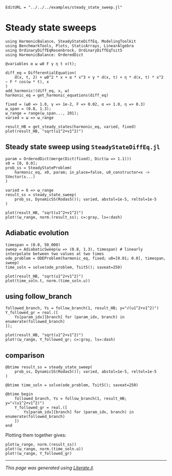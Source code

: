 ```@meta
EditURL = "../../../examples/steady_state_sweep.jl"
```

# Steady state sweeps

````@example steady_state_sweep
using HarmonicBalance, SteadyStateDiffEq, ModelingToolkit
using BenchmarkTools, Plots, StaticArrays, LinearAlgebra
using OrdinaryDiffEqRosenbrock, OrdinaryDiffEqTsit5
using HarmonicBalance: OrderedDict

@variables α ω ω0 F γ η t x(t);

diff_eq = DifferentialEquation(
    d(x, t, 2) + ω0^2 * x + α * x^3 + γ * d(x, t) + η * d(x, t) * x^2 ~ F * cos(ω * t), x
)
add_harmonic!(diff_eq, x, ω)
harmonic_eq = get_harmonic_equations(diff_eq)

fixed = (ω0 => 1.0, γ => 1e-2, F => 0.02, α => 1.0, η => 0.3)
ω_span = (0.8, 1.3);
ω_range = range(ω_span..., 201);
varied = ω => ω_range

result_HB = get_steady_states(harmonic_eq, varied, fixed)
plot(result_HB, "sqrt(u1^2+v1^2)")
````

## Steady state sweep using `SteadyStateDiffEq.jl`

````@example steady_state_sweep
param = OrderedDict(merge(Dict(fixed), Dict(ω => 1.1)))
x0 = [0, 0.0];
prob_ss = SteadyStateProblem(
    harmonic_eq, x0, param; in_place=false, u0_constructor=x -> SVector(x...)
)

varied = 6 => ω_range
result_ss = steady_state_sweep(
    prob_ss, DynamicSS(Rodas5()); varied, abstol=1e-5, reltol=1e-5
)

plot(result_HB, "sqrt(u1^2+v1^2)")
plot!(ω_range, norm.(result_ss); c=:gray, ls=:dash)
````

## Adiabatic evolution

````@example steady_state_sweep
timespan = (0.0, 50_000)
sweep = AdiabaticSweep(ω => (0.8, 1.3), timespan) # linearly interpolate between two values at two times
ode_problem = ODEProblem(harmonic_eq, fixed; u0=[0.01; 0.0], timespan, sweep)
time_soln = solve(ode_problem, Tsit5(); saveat=250)

plot(result_HB, "sqrt(u1^2+v1^2)")
plot(time_soln.t, norm.(time_soln.u))
````

## using follow_branch

````@example steady_state_sweep
followed_branch, Ys = follow_branch(1, result_HB; y="√(u1^2+v1^2)")
Y_followed_gr = real.([
    Ys[param_idx][branch] for (param_idx, branch) in enumerate(followed_branch)
]);

plot(result_HB, "sqrt(u1^2+v1^2)")
plot!(ω_range, Y_followed_gr; c=:gray, ls=:dash)
````

## comparison

````@example steady_state_sweep
@btime result_ss = steady_state_sweep(
    prob_ss, DynamicSS(Rodas5()); varied, abstol=1e-5, reltol=1e-5
)

@btime time_soln = solve(ode_problem, Tsit5(); saveat=250)

@btime begin
    followed_branch, Ys = follow_branch(1, result_HB; y="√(u1^2+v1^2)")
    Y_followed_gr = real.([
        Ys[param_idx][branch] for (param_idx, branch) in enumerate(followed_branch)
    ])
end
````

Plotting them together gives:

````@example steady_state_sweep
plot(ω_range, norm.(result_ss))
plot!(ω_range, norm.(time_soln.u))
plot!(ω_range, Y_followed_gr)
````

---

*This page was generated using [Literate.jl](https://github.com/fredrikekre/Literate.jl).*

